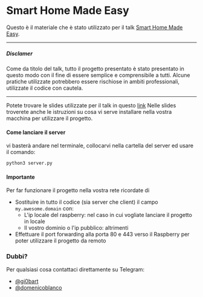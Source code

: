 # Smart Home Made Easy

Questo è il materiale che è stato utilizzato per il talk [Smart Home Made Easy](https://www.eventbrite.it/e/biglietti-smart-home-made-easy-51720088176).
___
##### Disclamer
Come da titolo del talk, tutto il progetto presentato è stato presentato in questo modo con il fine di essere semplice e comprensibile a tutti. Alcune pratiche utilizzate potrebbero essere rischiose in ambiti professionali, utilizzate il codice con cautela.
___

Potete trovare le slides utilizzate per il talk in questo [link](https://drive.google.com/file/d/1GvdwU6Fr45FLQsBTsxXKQ_W3N6T9KZlk/view?usp=sharing)
Nelle slides troverete anche le istruzioni su cosa vi serve installare nella vostra macchina per utilizzare il progetto.

#### Come lanciare il server
vi basterà andare nel terminale, collocarvi nella cartella del server ed usare il comando:
```bash
python3 server.py
```

#### Importante
Per far funzionare il progetto nella vostra rete ricordate di

*  Sostituire in tutto il codice (sia server che client) il campo `my.awesome.domain` con:
    * L'ip locale del raspberry: nel caso in cui vogliate lanciare il progetto in locale
    * Il vostro dominio o l'ip pubblico: altrimenti
* Effettuare il port forwarding alla porta 80 e 443 verso il Raspberry per poter utilizzare il progetto da remoto

### Dubbi?
Per qualsiasi cosa contattaci direttamente su Telegram:
* [@gi0bart](http://t.me/gi0bart)
* [@domenicoblanco](http://t.me/domenicoblanco)





